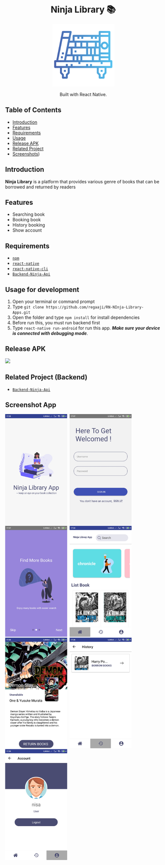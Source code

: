 <h1 align="center">Ninja Library 📚</h1>
<p align="center">
  <img width="200" src="./src/assets/icon/bookshelf.png"/>
</p>
<p align="center">
  Built with React Native.
</p>


## Table of Contents

- [Introduction](#introduction)
- [Features](#features)
- [Requirements](#requirements)
- [Usage](#usage-for-development)
- [Release APK](#release-apk)
- [Related Project](#related-project-backend)
- [Screenshots](#screenshots))

## Introduction
<b>Ninja Library</b> is a platform that provides various genre of books that can be borrowed and returned by readers

## Features

* Searching book
* Booking book
* History booking
* Show account


## Requirements
* [`npm`](https://www.npmjs.com/get-npm)
* [`react-native`](https://facebook.github.io/react-native/docs/getting-started)
* [`react-native-cli`](https://facebook.github.io/react-native/docs/getting-started)
* [`Backend-Ninja-Api`](https://github.com/regaaji/Ninja-Api)

## Usage for development
1. Open your terminal or command prompt
2. Type `git clone https://github.com/regaaji/RN-NInja-Library-Apps.git`
3. Open the folder and type `npm install` for install dependencies
4. Before run this, you must run backend first
5. Type `react-native run-android` for run this app. ***Make sure your device is connected with debugging mode***.


## Release APK
<a href="https://drive.google.com/file/d/1HJDEsfyaZ5pR9uM2EJXBo9r5J4qxLg2d/view?usp=sharing">
  <img src="https://img.shields.io/badge/Download%20on%20the-Google%20Drive-blue.svg?style=popout&logo=google-drive"/>
</a>

## Related Project (Backend)
* [`Backend-Ninja-Api`](https://github.com/regaaji/Ninja-Api)

## Screenshot App

<kbd>
<img src="screenshot/splash.jpg" width="200" alt="splashscreen">
</kbd>

<kbd>
<img src="screenshot/login.jpg" width="200" alt="loginscreen">
</kbd>

<kbd>
<img src="screenshot/landing.jpg" width="200" alt="landing">
</kbd>

<kbd>
<img src="screenshot/home.jpg" width="200" 
alt="home">
</kbd>

<kbd>
<img src="screenshot/detail.jpg" width="200" 
alt="detailscreen">
</kbd>

<kbd>
<img src="screenshot/history.jpg" width="200" alt="historyscreen">
</kbd>

<kbd>
<img src="screenshot/profil.jpg" width="200" alt="profilscreen">
</kbd>
